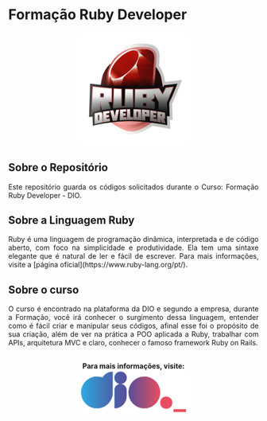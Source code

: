 # Formação Ruby Developer
<p align="center">
  <img src="./Imagem-readme/Ruby-Developer-DIO.webp" alt="Imagem 1" width="45%">
</p>

<h2>Sobre o Repositório</h2> <p align="justify">
Este repositório guarda os códigos solicitados durante o Curso: Formação Ruby Developer - DIO.
</p>

<h2>Sobre a Linguagem Ruby</h2> <p align="justify"> 
Ruby é uma linguagem de programação dinâmica, interpretada e de código aberto, com foco na simplicidade e produtividade. Ela tem uma sintaxe elegante que é natural de ler e fácil de escrever. 
Para mais informações, visite a [página oficial](https://www.ruby-lang.org/pt/).
</p>

<h2>Sobre o curso</h2> <p align="justify"> 
O curso é encontrado na plataforma da DIO e segundo a empresa, durante a Formação, você irá conhecer o surgimento dessa linguagem, entender como é fácil criar e manipular seus códigos, afinal esse foi o propósito de sua criação, além de ver na prática a POO aplicada a Ruby, trabalhar com APIs, arquitetura MVC e claro, conhecer o famoso framework Ruby on Rails. 
</p>

##
<p align="center">
  <b>Para mais informações, visite:</b><br>
  <a href="https://www.dio.me/"><img src="./Imagem-readme/Logo-DIO.png" alt="Imagem 2" width="45%"></a> 
</p>
